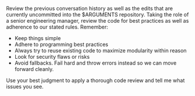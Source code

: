 Review the previous conversation history as well as the edits that are currently uncommitted into the $ARGUMENTS repository.  Taking the role of a senior engineering manager, review the code for best practices as well as adherence to our stated rules. Remember:
- Keep things simple
- Adhere to programming best practices
- Always try to reuse existing code to maximize modularity within reason
- Look for security flaws or risks
- Avoid fallbacks. Fail hard and throw errors instead so we can move forward cleanly.

Use your best judgment to apply a thorough code review and tell me what issues you see.